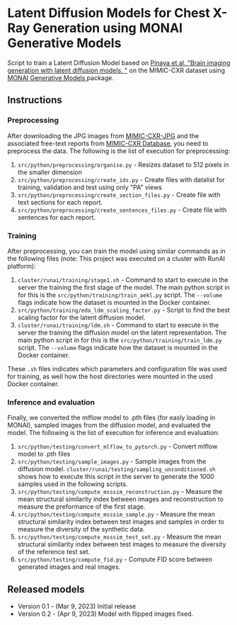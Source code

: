 # Latent Diffusion Models for Chest X-Ray Generation using MONAI Generative Models

Script to train a Latent Diffusion Model based on [Pinaya et al. "Brain imaging generation with latent diffusion models.
"](https://arxiv.org/abs/2209.07162) on the MIMIC-CXR dataset using [MONAI Generative Models
](https://github.com/Project-MONAI/GenerativeModels) package.


## Instructions
### Preprocessing
After downloading the JPG images from [MIMIC-CXR-JPG](https://physionet.org/content/mimic-cxr-jpg/2.0.0/) and the
associated free-text reports from [MIMIC-CXR Database](https://physionet.org/content/mimic-cxr/2.0.0/), you need to
preprocess the data. The following is the list of execution for preprocessing:

1) `src/python/preprocessing/organise.py` - Resizes dataset to 512 pixels in the smaller dimension
2) `src/python/preprocessing/create_ids.py` - Create files with datalist for training, validation and test using only "PA" views
3) `src/python/preprocessing/create_section_files.py` - Create file with text sections for each report.
4) `src/python/preprocessing/create_sentences_files.py` - Create file with sentences for each report.

### Training
After preprocessing, you can train the model using similar commands as in the following files (note: This project was
executed on a cluster with RunAI platform):

1) `cluster/runai/training/stage1.sh` - Command to start to execute in the server the training the first stage of the model.
The main python script in for this is the `src/python/training/train_aekl.py` script. The `--volume` flags indicate how the dataset
is mounted in the Docker container.
2) `src/python/training/eda_ldm_scaling_factor.py` - Script to find the best scaling factor for the latent diffusion model.
3) `cluster/runai/training/ldm.sh` - Command to start to execute in the server the training the diffusion model on the latent representation.
The main python script in for this is the `src/python/training/train_ldm.py` script. The `--volume` flags indicate how the dataset
is mounted in the Docker container.

These `.sh` files indicates which parameters and configuration file was used for training, as well how the host directories
were mounted in the used Docker container.

### Inference and evaluation
Finally, we converted the mlflow model to .pth files (for easly loading in MONAI), sampled images from the diffusion
model, and evaluated the model. The following is the list of execution for inference and evaluation:

1) `src/python/testing/convert_mlflow_to_pytorch.py` - Convert mlflow model to .pth files
2) `src/python/testing/sample_images.py` - Sample images from the diffusion model. `cluster/runai/testing/sampling_unconditioned.sh` shows
how to execute this script in the server to generate the 1000 samples used in the following scripts.
3) `src/python/testing/compute_msssim_reconstruction.py` - Measure the mean structural similarity index between images and
reconstruction to measure the preformance of the first stage.
4) `src/python/testing/compute_msssim_sample.py` - Measure the mean structural similarity index between test images and
samples in order to measure the diversity of the synthetic data.
5) `src/python/testing/compute_msssim_test_set.py` - Measure the mean structural similarity index between test images
to measure the diversity of the reference test set.
6) `src/python/testing/compute_fid.py` - Compute FID score between generated images and real images.

## Released models
- Version 0.1 - (Mar 9, 2023) Initial release
- Version 0.2 - (Apr 9, 2023) Model with flipped images fixed.

